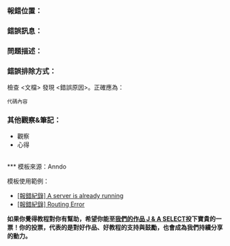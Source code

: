 ### 報錯位置：



### 錯誤訊息：



### 問題描述：



### 錯誤排除方式：
檢查 <文檔> 發現 <錯誤原因>。正確應為：

```
代碼內容
```

### 其他觀察&筆記：

* 觀察
* 心得



<br/>
***
模板來源：Anndo

模板使用範例：
* <a href="http://anndo-blog.logdown.com/posts/1683245" target="_blank"> [報錯紀錄] A server is already running </a>
* <a href="http://anndo-blog.logdown.com/posts/1707657" target="_blank"> [報錯紀錄] Routing Error </a>

**如果你覺得教程對你有幫助，希望你能至<a href="https://fullstack.xinshengdaxue.com/works/558" target="_blank">我們的作品 J & A SELECT</a>投下寶貴的一票！你的投票，代表的是對好作品、好教程的支持與鼓勵，也會成為我們持續分享的動力。**
